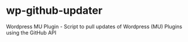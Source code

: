 wp-github-updater
=================

Wordpress MU Plugin - Script to pull updates of Wordpress (MU) Plugins using the GitHub API

